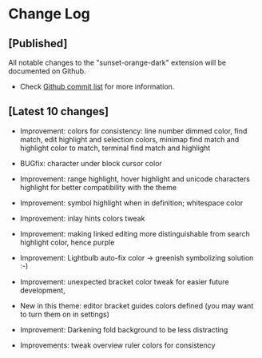 # Change Log

## [Published]

All notable changes to the "sunset-orange-dark" extension will be documented on Github.

- Check [Github commit list](https://github.com/thekomer/Sunset-orange-VSCode-theme/commits/master) for more information.

## [Latest 10 changes]

- Improvement: colors for consistency: line number dimmed color, find match, edit highlight and selection colors, minimap find match and highlight color to match, terminal find match and highlight

- BUGfix: character under block cursor color

- Improvement: range highlight, hover highlight and unicode characters highlight for better compatibility with the theme

- Improvement: symbol highlight when in definition; whitespace color

- Improvement: inlay hints colors tweak

- Improvement: making linked editing more distinguishable from search highlight color, hence purple

- Improvement: Lightbulb auto-fix color -> greenish symbolizing solution :-)

- Improvement: unexpected bracket color tweak for easier future development,

- New in this theme: editor bracket guides colors defined (you may want to turn them on in settings)

- Improvement: Darkening fold background to be less distracting

- Improvements: tweak overview ruler colors for consistency
